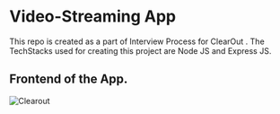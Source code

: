 # Video-Streaming App
This repo is created as a part of Interview Process for ClearOut . The TechStacks used for creating this project are Node JS and Express JS.
## Frontend of the App.
![Clearout](https://github.com/charlesgalwyn/Video-Streaming/assets/111170924/9e491a39-c275-49c2-8d18-17c6bfeb5003)
